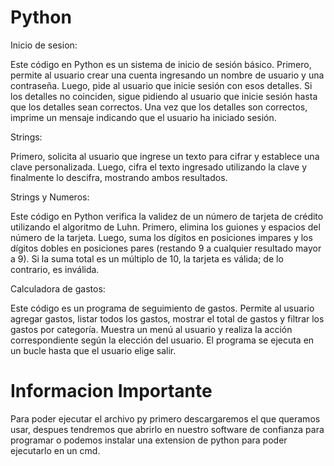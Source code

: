 # Python
Inicio de sesion:

Este código en Python es un sistema de inicio de sesión básico. Primero, permite al usuario crear una cuenta ingresando un nombre de usuario y una contraseña. Luego, pide al usuario que inicie sesión con esos detalles. Si los detalles no coinciden, sigue pidiendo al usuario que inicie sesión hasta que los detalles sean correctos. Una vez que los detalles son correctos, imprime un mensaje indicando que el usuario ha iniciado sesión.

Strings:

Primero, solicita al usuario que ingrese un texto para cifrar y establece una clave personalizada. Luego, cifra el texto ingresado utilizando la clave y finalmente lo descifra, mostrando ambos resultados.

Strings y Numeros:

Este código en Python verifica la validez de un número de tarjeta de crédito utilizando el algoritmo de Luhn. Primero, elimina los guiones y espacios del número de la tarjeta. Luego, suma los dígitos en posiciones impares y los dígitos dobles en posiciones pares (restando 9 a cualquier resultado mayor a 9). Si la suma total es un múltiplo de 10, la tarjeta es válida; de lo contrario, es inválida.

Calculadora de gastos:

Este código es un programa de seguimiento de gastos. Permite al usuario agregar gastos, listar todos los gastos, mostrar el total de gastos y filtrar los gastos por categoría. Muestra un menú al usuario y realiza la acción correspondiente según la elección del usuario. El programa se ejecuta en un bucle hasta que el usuario elige salir.

# Informacion Importante

Para poder ejecutar el archivo py primero descargaremos el que queramos usar, despues tendremos que abrirlo en nuestro software de confianza para programar o podemos instalar una extension de python para poder ejecutarlo en un cmd.
